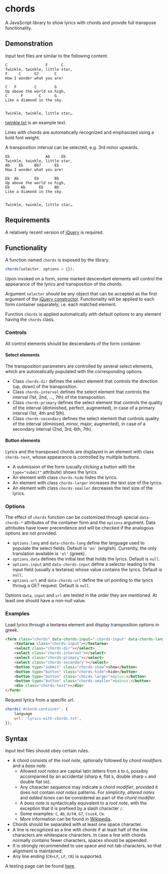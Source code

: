 # chords
A JavaScript library to show lyrics with chords and provide full transpose functionality.

## Demonstration

Input text files are similar to the following content.

```
C                 F      C
Twinkle, twinkle, little star,
F     C      G7       C
How I wonder what you are!

C   F        C        G
Up above the world so high,
C      F       C      G
Like a diamond in the sky.


Twinkle, twinkle, little star…
```

[twinkle.txt](https://github.com/constracti/chords/blob/main/twinkle.txt) is an example text.

Lines with chords are automatically recognized and emphasized using a bold font weight.

A transposition interval can be selected, e.g. 3rd minor upwards.

```
Eb                Ab     Eb
Twinkle, twinkle, little star,
Ab    Eb     Bb7      Eb
How I wonder what you are!

Eb  Ab       Eb       Bb
Up above the world so high,
Eb     Ab      Eb     Bb
Like a diamond in the sky.


Twinkle, twinkle, little star…
```

## Requirements

A relatively recent version of [jQuery](https://jquery.com/) is required.

## Functionality

A function named `chords` is exposed by the library.

```javascript
chords(selector, options = {});
```

Upon invoked on a form, some marked descendant elements will control the appearance of the lyrics and transposition of the chords.

Argument `selector` should be any object that can be accepted as the first argument of the [jQuery constructor](https://api.jquery.com/jQuery/). Functionality will be applied to each form container separately, i.e. each matched element.

Function `chords` is applied automatically with default options to any element having the `chords` class.

### Controls

All control elements should be descendants of the form container.

#### Select elements

The transposition parameters are controlled by several select elements, which are automatically populated with the corresponding options.

- Class `chords-dir` defines the select element that controls the direction (up, down) of the transposition.
- Class `chords-interval` defines the select element that controls the interval (1st, 2nd, …, 7th) of the transposition.
- Class `chords-primary` defines the select element that controls the quality of the interval (diminished, perfect, augmented), in case of a primary interval (1st, 4th and 5th).
- Class `chords-secondary` defines the select element that controls quality of the interval (diminised, minor, major, augmented), in case of a secondary interval (2nd, 3rd, 6th, 7th).

#### Button elements

Lyrics and the transposed chords are displayed in an element with class `chords-text`, whose appearance is controlled by multiple buttons.

- A submission of the form (usually clicking a button with the `type="submit"` attribute) shows the lyrics.
- An element with class `chords-hide` hides the lyrics.
- An element with class `chords-larger` increases the text size of the lyrics.
- An element with class `chords-smaller` decreases the text size of the lyrics.

### Options

The effect of `chords` function can be customized through special `data-chords-*` attributes of the container form and the `options` argument. Data attributes have lower precendence and will be checked if the analogous options are not provided.

- `options.lang` and `data-chords-lang` define the language used to populate the select fields. Default is `'en'` (english). Currently, the only translation available is `'el'` (greek).
- `options.data` defines the initial text that holds the lyrics. Default is `null`.
- `options.input` and `data-chords-input` define a selector leading to the input field (usually a textarea) whose value contains the lyrics. Default is `null`.
- `options.url` and `data-chords-url` define the url pointing to the lyrics throug a GET request. Default is `null`.

Options `data`, `input` and `url` are tested in the order they are mentioned. At least one should have a non-null value.

### Examples

Load lyrics through a textarea element and display transposition options in greek.

```html
<form class="chords" data-chords-input=".chords-input" data-chords-lang="el">
	<textarea class="chords-input"></textarea>
	<select class="chords-dir"></select>
	<select class="chords-interval"></select>
	<select class="chords-primary"></select>
	<select class="chords-secondary"></select>
	<button type="submit" class="chords-show">show</button>
	<button type="button" class="chords-hide">hide</button>
	<button type="button" class="chords-larger">&plus;</button>
	<button type="button" class="chords-smaller">&minus;</button>
	<div class="chords-text"></div>
</form>
```

Request lyrics from a specific url.

```javascript
chords('#chord-container', {
	language
	url: 'lyrics-with-chords.txt',
});
```

## Syntax

Input text files should obey certain rules.

- A chord consists of the _root note_, optionally followed by _chord modifiers_ and a _bass note_.
	- Allowed _root notes_ are capital latin letters from `A` to `G`, possibly accompanied by an accidental (sharp `#`, flat `b`, double sharp `x` and double flat `bb`).
	- Any character sequence may indicate a _chord modifier_, provided it does not contain _root notes_ patterns. For simplicity, _altered notes_ and _added tones_ can be considered as part of the _chord modifier_.
	- A _bass note_ is syntactically equivalent to a _root note_, with the exception that it is prefixed by a slash character `/`.
	- Some examples: `C`, `Ab`, `D/F#`, `G7`, `Csus4`, `Cm`.
	- More information can be found in [Wikipedia](https://en.wikipedia.org/wiki/Chord_names_and_symbols_(popular_music)).
- Chords should be separated with at least one space character.
- A line is recognized as a line with chords if at least half of the line characters are whitespace characters. In case a line with chords normally contains fewer characters, spaces should be appended.
- It is strongly recommended to use space and not tab characters, so that alignment is maintained.
- Any line ending (`CR+LF`, `LF`, `CR`) is supported.

A testing page can be found [here](https://raktivan.gr/chords/).
